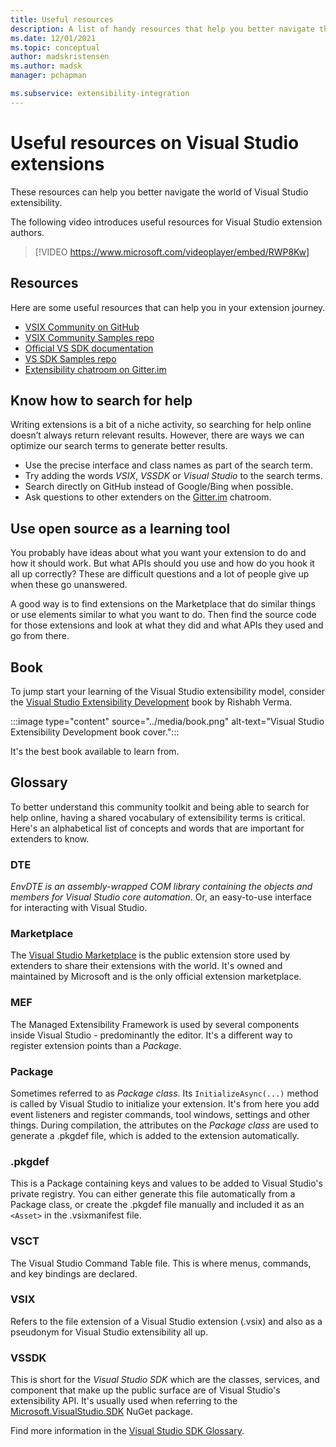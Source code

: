 ```yaml
---
title: Useful resources
description: A list of handy resources that help you better navigate the world of VS extensibility.
ms.date: 12/01/2021
ms.topic: conceptual
author: madskristensen
ms.author: madsk
manager: pchapman

ms.subservice: extensibility-integration
---
```

# Useful resources on Visual Studio extensions


These resources can help you better navigate the world of Visual Studio extensibility.

The following video introduces useful resources for Visual Studio extension authors.

> [!VIDEO https://www.microsoft.com/videoplayer/embed/RWP8Kw]

## Resources
Here are some useful resources that can help you in your extension journey.

* [VSIX Community on GitHub](https://github.com/VsixCommunity)
* [VSIX Community Samples repo](https://github.com/VsixCommunity/Samples)
* [Official VS SDK documentation](../../index.yml)
* [VS SDK Samples repo](https://github.com/Microsoft/VSSDK-Extensibility-Samples)
* [Extensibility chatroom on Gitter.im](https://gitter.im/Microsoft/extendvs)

## Know how to search for help
Writing extensions is a bit of a niche activity, so searching for help online doesn’t always return relevant results. However, there are ways we can optimize our search terms to generate better results.

* Use the precise interface and class names as part of the search term.
* Try adding the words *VSIX*, *VSSDK* or *Visual Studio* to the search terms.
* Search directly on GitHub instead of Google/Bing when possible.
* Ask questions to other extenders on the [Gitter.im](https://gitter.im/Microsoft/extendvs) chatroom.

## Use open source as a learning tool
You probably have ideas about what you want your extension to do and how it should work. But what APIs should you use and how do you hook it all up correctly? These are difficult questions and a lot of people give up when these go unanswered.

A good way is to find extensions on the Marketplace that do similar things or use elements similar to what you want to do. Then find the source code for those extensions and look at what they did and what APIs they used and go from there.

## Book
To jump start your learning of the Visual Studio extensibility model, consider the [Visual Studio Extensibility Development](https://www.amazon.com/Visual-Studio-Extensibility-Development-Productivity/dp/1484258525) book by Rishabh Verma.

:::image type="content" source="../media/book.png" alt-text="Visual Studio Extensibility Development book cover.":::

It's the best book available to learn from.

## Glossary
To better understand this community toolkit and being able to search for help online, having a shared vocabulary of extensibility terms is critical. Here's an alphabetical list of concepts and words that are important for extenders to know.

### DTE
*EnvDTE is an assembly-wrapped COM library containing the objects and members for Visual Studio core automation*. Or, an easy-to-use interface for interacting with Visual Studio.

### Marketplace
The [Visual Studio Marketplace](https://marketplace.visualstudio.com) is the public extension store used by extenders to share their extensions with the world. It's owned and maintained by Microsoft and is the only official extension marketplace.

### MEF
The Managed Extensibility Framework is used by several components inside Visual Studio - predominantly the editor. It's a different way to register extension points than a *Package*.

### Package
Sometimes referred to as *Package class*. Its `InitializeAsync(...)` method is called by Visual Studio to initialize your extension. It's from here you add event listeners and register commands, tool windows, settings and other things. During compilation, the attributes on the *Package class* are used to generate a .pkgdef file, which is added to the extension automatically.

### .pkgdef
This is a Package containing keys and values to be added to Visual Studio's private registry. You can either generate this file automatically from a Package class, or create the .pkgdef file manually and included it as an `<Asset>` in the .vsixmanifest file.

### VSCT
The Visual Studio Command Table file. This is where menus, commands, and key bindings are declared.

### VSIX
Refers to the file extension of a Visual Studio extension (.vsix) and also as a pseudonym for Visual Studio extensibility all up.

### VSSDK
This is short for the *Visual Studio SDK* which are the classes, services, and component that make up the public surface are of Visual Studio's extensibility API. It's usually used when referring to the [Microsoft.VisualStudio.SDK](https://www.nuget.org/packages/Microsoft.VisualStudio.SDK/) NuGet package.

Find more information in the [Visual Studio SDK Glossary](../../visual-studio-sdk-glossary.md).
